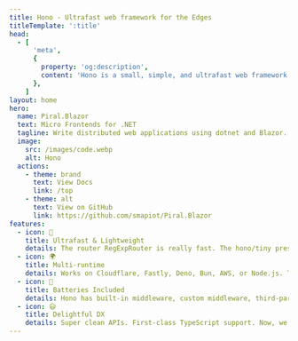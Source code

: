 ```yaml
---
title: Hono - Ultrafast web framework for the Edges
titleTemplate: ':title'
head:
  - [
      'meta',
      {
        property: 'og:description',
        content: 'Hono is a small, simple, and ultrafast web framework for the Edges. It works on Cloudflare Workers, Fastly Compute, Deno, Bun, Vercel, Netlify, AWS Lambda, Lambda@Edge, and Node.js. Fast, but not only fast.',
      },
    ]
layout: home
hero:
  name: Piral.Blazor
  text: Micro Frontends for .NET
  tagline: Write distributed web applications using dotnet and Blazor.
  image:
    src: /images/code.webp
    alt: Hono
  actions:
    - theme: brand
      text: View Docs
      link: /top
    - theme: alt
      text: View on GitHub
      link: https://github.com/smapiot/Piral.Blazor
features:
  - icon: 🚀
    title: Ultrafast & Lightweight
    details: The router RegExpRouter is really fast. The hono/tiny preset is under 14kB. Using only Web Standard APIs.
  - icon: 🌍
    title: Multi-runtime
    details: Works on Cloudflare, Fastly, Deno, Bun, AWS, or Node.js. The same code runs on all platforms.
  - icon: 🔋
    title: Batteries Included
    details: Hono has built-in middleware, custom middleware, third-party middleware, and helpers. Batteries included.
  - icon: 😃
    title: Delightful DX
    details: Super clean APIs. First-class TypeScript support. Now, we've got "Types".
---
```

